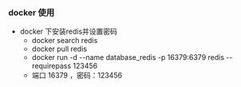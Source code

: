 ### docker 使用

- docker 下安装redis并设置密码
	- docker search redis
	- docker pull redis
	- docker run -d --name database_redis -p 16379:6379 redis --requirepass 123456
	- 端口 16379 ，密码：123456